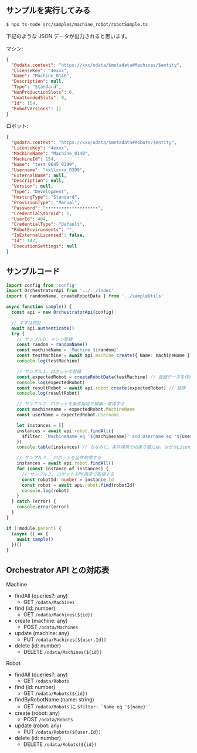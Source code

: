 ## サンプルを実行してみる

```console
$ npx ts-node src/samples/machine_robot/robotSample.ts
```

下記のような JSON データが出力されると思います。

マシン:

```json
{
  "@odata.context": "https://xxx/odata/$metadata#Machines/$entity",
  "LicenseKey": "4exxx",
  "Name": "Machine_0140",
  "Description": null,
  "Type": "Standard",
  "NonProductionSlots": 0,
  "UnattendedSlots": 0,
  "Id": 154,
  "RobotVersions": []
}
```

ロボット:

```json
{
  "@odata.context": "https://xxx/odata/$metadata#Robots/$entity",
  "LicenseKey": "4exxx",
  "MachineName": "Machine_0140",
  "MachineId": 154,
  "Name": "test_0645_0399",
  "Username": "xx\\xxxx_0399",
  "ExternalName": null,
  "Description": null,
  "Version": null,
  "Type": "Development",
  "HostingType": "Standard",
  "ProvisionType": "Manual",
  "Password": "••••••••••••••••••••",
  "CredentialStoreId": 1,
  "UserId": 404,
  "CredentialType": "Default",
  "RobotEnvironments": "",
  "IsExternalLicensed": false,
  "Id": 147,
  "ExecutionSettings": null
}
```


## サンプルコード

```typescript
import config from 'config'
import OrchestratorApi from '../../index'
import { randomName, createRobotData } from '../sampleUtils'

async function sample() {
  const api = new OrchestratorApi(config)

  // まずは認証
  await api.authenticate()
  try {
    // サンプル０．マシン登録
    const random = randomName()
    const machineName = `Machine_${random}`
    const testMachine = await api.machine.create({ Name: machineName }) // 登録する
    console.log(testMachine)

    // サンプル１．ロボットの登録
    const expectedRobot = createRobotData(testMachine) // 登録データを作成
    console.log(expectedRobot)
    const resultRobot = await api.robot.create(expectedRobot) // 登録
    console.log(resultRobot)

    // サンプル２．ロボットを条件指定で検索・取得する
    const machinename = expectedRobot.MachineName
    const userName = expectedRobot.Username

    let instances = []
    instances = await api.robot.findAll({
      $filter: `MachineName eq '${machinename}' and Username eq '${userName}'`,
    })
    console.table(instances) // ちなみに、条件検索での戻り値には、なぜかLicenseKeyが入っていない。

    // サンプル３． ロボットを全件取得する
    instances = await api.robot.findAll()
    for (const instance of instances) {
      // サンプル２. ロボットをPK指定で取得する
      const robotId: number = instance.Id
      const robot = await api.robot.find(robotId)
      console.log(robot)
    }
  } catch (error) {
    console.error(error)
  }
}

if (!module.parent) {
  (async () => {
    await sample()
  })()
}
```



## Orchestrator API との対応表

Machine

- findAll (queries?: any)
    - GET ``/odata/Machines``
- find (id: number)
    - GET ``/odata/Machines(${id})``
- create (machine: any)
    - POST ``/odata/Machines``
- update (machine: any)
    - PUT ``/odata/Machines(${user.Id})``
- delete (id: number)
    - DELETE ``/odata/Machines(${id})``
 

Robot

- findAll (queries?: any)
    - GET ``/odata/Robots``
- find (id: number)
    - GET ``/odata/Robots(${id})``
- findByRobotName (name: string)
    - GET ``/odata/Robots`` に `` $filter: `Name eq '${name}'` ``
- create (robot: any)
    - POST ``/odata/Robots``
- update (robot: any)
    - PUT ``/odata/Robots(${user.Id})``
- delete (id: number)
    - DELETE ``/odata/Robots(${id})``
 